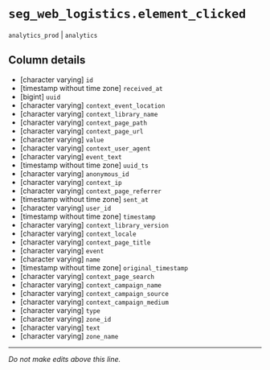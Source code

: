 # `seg_web_logistics.element_clicked`
`analytics_prod` | `analytics`

## Column details
* [character varying] `id`
* [timestamp without time zone] `received_at`
* [bigint]    `uuid`
* [character varying] `context_event_location`
* [character varying] `context_library_name`
* [character varying] `context_page_path`
* [character varying] `context_page_url`
* [character varying] `value`
* [character varying] `context_user_agent`
* [character varying] `event_text`
* [timestamp without time zone] `uuid_ts`
* [character varying] `anonymous_id`
* [character varying] `context_ip`
* [character varying] `context_page_referrer`
* [timestamp without time zone] `sent_at`
* [character varying] `user_id`
* [timestamp without time zone] `timestamp`
* [character varying] `context_library_version`
* [character varying] `context_locale`
* [character varying] `context_page_title`
* [character varying] `event`
* [character varying] `name`
* [timestamp without time zone] `original_timestamp`
* [character varying] `context_page_search`
* [character varying] `context_campaign_name`
* [character varying] `context_campaign_source`
* [character varying] `context_campaign_medium`
* [character varying] `type`
* [character varying] `zone_id`
* [character varying] `text`
* [character varying] `zone_name`

-------------------------------------------------------------------------------
*Do not make edits above this line.*
